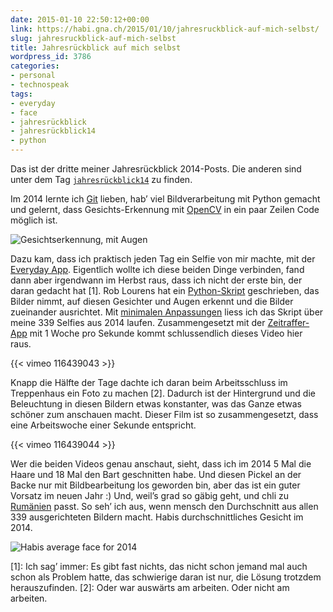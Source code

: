 ```yaml
---
date: 2015-01-10 22:50:12+00:00
link: https://habi.gna.ch/2015/01/10/jahresruckblick-auf-mich-selbst/
slug: jahresruckblick-auf-mich-selbst
title: Jahresrückblick auf mich selbst
wordpress_id: 3786
categories:
- personal
- technospeak
tags:
- everyday
- face
- jahresrückblick
- jahresrückblick14
- python
---
```


Das ist der dritte meiner Jahresrückblick 2014-Posts. Die anderen sind unter dem Tag [`jahresrückblick14`](https://habi.gna.ch/tag/jahresruckblick14) zu finden.

Im 2014 lernte ich [Git](http://www.git-scm.com) lieben, hab’ viel Bildverarbeitung mit Python gemacht und gelernt, dass Gesichts-Erkennung mit [OpenCV](http://opencv.org) in ein paar Zeilen Code möglich ist.

![Gesichtserkennung, mit Augen](https://habi.gna.ch/wp-content/uploads/2015/01/detected.png)

Dazu kam, dass ich praktisch jeden Tag ein Selfie von mir machte, mit der [Everyday App](http://everyday-app.com). Eigentlich wollte ich diese beiden Dinge verbinden, fand dann aber irgendwann im Herbst raus, dass ich nicht der erste bin, der daran gedacht hat [1]. Rob Lourens hat ein [Python-Skript](https://github.com/roblourens/facealign) geschrieben, das Bilder nimmt, auf diesen Gesichter und Augen erkennt und die Bilder zueinander ausrichtet.
Mit [minimalen Anpassungen](https://github.com/habi/facealign/commits/master) liess ich das Skript über meine 339 Selfies aus 2014 laufen. Zusammengesetzt mit der [Zeitraffer-App](http://zeitraffer.veronicasoft.com) mit 1 Woche pro Sekunde kommt schlussendlich dieses Video hier raus.

{{< vimeo 116439043 >}}

Knapp die Hälfte der Tage dachte ich daran beim Arbeitsschluss im Treppenhaus ein Foto zu machen [2]. Dadurch ist der Hintergrund und die Beleuchtung in diesen Bildern etwas konstanter, was das Ganze etwas schöner zum anschauen macht. Dieser Film ist so zusammengesetzt, dass eine Arbeitswoche einer Sekunde entspricht.

{{< vimeo 116439044 >}}

Wer die beiden Videos genau anschaut, sieht, dass ich im 2014 5 Mal die Haare und 18 Mal den Bart geschnitten habe. Und diesen Pickel an der Backe nur mit Bildbearbeitung los geworden bin, aber das ist ein guter Vorsatz im neuen Jahr :)
Und, weil’s grad so gäbig geht, und chli zu [Rumänien](https://habi.gna.ch/2015/01/07/where-was-i-in-2014/) passt. So seh’ ich aus, wenn mensch den Durchschnitt aus allen 339 ausgerichteten Bildern macht. Habis durchschnittliches Gesicht im 2014.

![Habis average face for 2014](https://habi.gna.ch/wp-content/uploads/2015/01/2014_in_average.jpg)

[1]: Ich sag’ immer: Es gibt fast nichts, das nicht schon jemand mal auch schon als Problem hatte, das schwierige daran ist nur, die Lösung trotzdem herauszufinden.
[2]: Oder war auswärts am arbeiten. Oder nicht am arbeiten.
